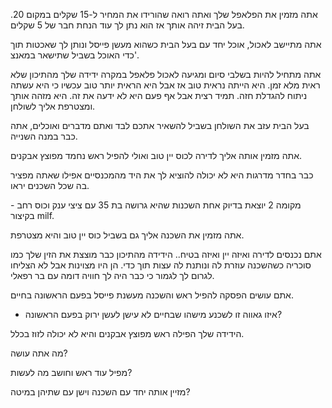 אתה מזמין את הפלאפל שלך ואתה רואה שהורידו את המחיר ל-15 שקלים במקום 20.
בעל הבית זיהה אותך אז הוא נתן לך עוד הנחת חבר של 5 שקלים.

אתה מתיישב לאכול, אוכל יחד עם בעל הבית כשהוא מעשן פייסל ונותן לך שאכטות תוך כדי האוכל בשביל שתישאר במאנצ'.

אתה מתחיל להיות בשלבי סיום ומגיעה לאכול פלאפל במקרה ידידה שלך מהתיכון שלא ראית מלא זמן.
היא הייתה נראית טוב אז אבל היא הראית יותר טוב עכשיו כי היא עשתה ניתוח להגדלת חזה.
תמיד רצית אבל אף פעם היא לא ידעה את זה. היא מזהה אותך ומצטרפת אליך לשולחן.

בעל הבית עזב את השולחן בשביל להשאיר אתכם לבד ואתם מדברים ואוכלים, אתה כבר במנה השנייה.

אתה מזמין אותה אליך לדירה לכוס יין טוב ואולי להפיל ראש נחמד מפוצץ אבקנים.

כבר בחדר מדרגות היא לא יכולה להוציא לך את היד מהמכנסיים אפילו שאתה מפציר בה שכל השכנים יראו.

מקומה 2 יוצאת בדיוק אחת השכנות שהיא גרושה בת 35 עם ציצי ענק וכוס רחב - בקיצור milf.

אתה מזמין את השכנה אליך גם בשביל כוס יין טוב והיא מצטרפת.

אתם נכנסים לדירה ואיזה יין ואיזה בטיח..
הידידה מהתיכון כבר מוצצת את הזין שלך כמו סוכריה כשהשכנה עוזרת לה ונותנת לה עצות תוך כדי.
הן היו מצוינות אבל לא הצליחו לגרום לך לגמור כי כבר היה לך חוויה דומה עם בר רפאלי.

אתם עושים הפסקה להפיל ראש והשכנה מעשנת פייסל בפעם הראשונה בחיים.
 - איזו גאווה זו לשכנע מישהו שבחיים לא עישן לעשן ירוק בפעם הראשונה?

הידידה שלך הפילה ראש מפוצץ אבקנים והיא לא יכולה לזוז בכלל.

מה אתה עושה?

מפיל עוד ראש וחושב מה לעשות?

מזיין אותה יחד עם השכנה וישן עם שתיהן במיטה?
